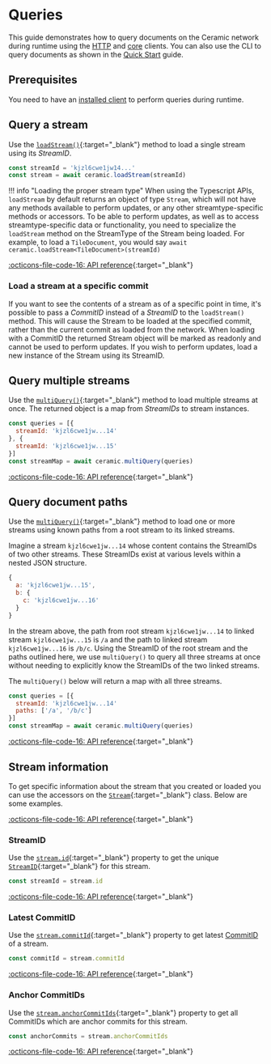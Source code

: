 # Queries
This guide demonstrates how to query documents on the Ceramic network during runtime using the [HTTP](../reference/javascript/clients.md) and [core](../reference/javascript/clients.md) clients. You can also use the CLI to query documents as shown in the [Quick Start](quick-start.md) guide.


## Prerequisites
You need to have an [installed client](installation.md) to perform queries during runtime.

## Query a stream
Use the [`loadStream()`](https://developers.ceramic.network/reference/typescript/interfaces/_ceramicnetwork_common.ceramicapi-1.html#loadstream){:target="_blank"} method to load a single stream using its *StreamID*.

``` javascript
const streamId = 'kjzl6cwe1jw14...'
const stream = await ceramic.loadStream(streamId)
```

!!! info "Loading the proper stream type"
    When using the Typescript APIs, `loadStream` by default returns an object of type `Stream`, which will not have any methods available to perform updates, or any other streamtype-specific methods or accessors.  To be able to perform updates, as well as to access streamtype-specific data or functionality, you need to specialize the `loadStream` method on the StreamType of the Stream being loaded. For example, to load a `TileDocument`, you would say `await ceramic.loadStream<TileDocument>(streamId)`

[:octicons-file-code-16: API reference](https://developers.ceramic.network/reference/typescript/interfaces/_ceramicnetwork_common.ceramicapi-1.html#loadstream){:target="_blank"}

### Load a stream at a specific commit

If you want to see the contents of a stream as of a specific point in time, it's possible to pass a *CommitID* instead of a *StreamID* to the `loadStream()` method. This will cause the Stream to be loaded at the specified commit, rather than the current commit as loaded from the network. When loading with a CommitID the returned Stream object will be marked as readonly and cannot be used to perform updates. If you wish to perform updates, load a new instance of the Stream using its StreamID.

## Query multiple streams
Use the [`multiQuery()`](https://developers.ceramic.network/reference/typescript/classes/_ceramicnetwork_common.ceramicapi-1.html#multiquery){:target="_blank"} method to load multiple streams at once. The returned object is a map from *StreamIDs* to stream instances.

```javascript
const queries = [{
  streamId: 'kjzl6cwe1jw...14'
}, {
  streamId: 'kjzl6cwe1jw...15'
}]
const streamMap = await ceramic.multiQuery(queries)
```

[:octicons-file-code-16: API reference](https://developers.ceramic.network/reference/typescript/interfaces/_ceramicnetwork_common.multiquery-1.html){:target="_blank"}

## Query document paths
Use the [`multiQuery()`](https://developers.ceramic.network/reference/typescript/classes/_ceramicnetwork_common.ceramicapi-1.html#multiquery){:target="_blank"} method to load one or more streams using known paths from a root stream to its linked streams.

Imagine a stream `kjzl6cwe1jw...14` whose content contains the StreamIDs of two other streams. These StreamIDs exist at various levels within a nested JSON structure.

```javascript
{
  a: 'kjzl6cwe1jw...15',
  b: {
    c: 'kjzl6cwe1jw...16'
  }
}
```

In the stream above, the path from root stream `kjzl6cwe1jw...14` to linked stream `kjzl6cwe1jw...15` is `/a` and the path to linked stream `kjzl6cwe1jw...16` is `/b/c`. Using the StreamID of the root stream and the paths outlined here, we use `multiQuery()` to query all three streams at once without needing to explicitly know the StreamIDs of the two linked streams.

The `multiQuery()` below will return a map with all three streams.

``` javascript
const queries = [{
  streamId: 'kjzl6cwe1jw...14'
  paths: ['/a', '/b/c']
}]
const streamMap = await ceramic.multiQuery(queries)
```

[:octicons-file-code-16: API reference](https://developers.ceramic.network/reference/typescript/interfaces/_ceramicnetwork_common.multiquery-1.html){:target="_blank"}


## Stream information
To get specific information about the stream that you created or loaded you can use the accessors on the [`Stream`](https://developers.ceramic.network/reference/typescript/classes/_ceramicnetwork_common.stream-1.html){:target="_blank"} class. Below are some examples.

[:octicons-file-code-16: API reference](https://developers.ceramic.network/reference/typescript/classes/_ceramicnetwork_common.stream-1.html){:target="_blank"}

### StreamID
Use the [`stream.id`](https://developers.ceramic.network/reference/typescript/classes/_ceramicnetwork_common.stream-1.html#id){:target="_blank"} property to get the unique [`StreamID`](https://developers.ceramic.network/reference/typescript/classes/_ceramicnetwork_streamid.streamid-1.html){:target="_blank"} for this stream.

```javascript
const streamId = stream.id
```

[:octicons-file-code-16: API reference](https://developers.ceramic.network/reference/typescript/classes/_ceramicnetwork_common.stream-1.html#id){:target="_blank"}

### Latest CommitID
Use the [`stream.commitId`](https://developers.ceramic.network/reference/typescript/classes/_ceramicnetwork_common.stream-1.html#commitid){:target="_blank"} property to get latest [CommitID](https://developers.ceramic.network/reference/typescript/classes/_ceramicnetwork_streamid.commitid-1.html) of a stream.

```javascript
const commitId = stream.commitId
```

[:octicons-file-code-16: API reference](https://developers.ceramic.network/reference/typescript/classes/_ceramicnetwork_streamid.commitid-1.html){:target="_blank"}

### Anchor CommitIDs
Use the [`stream.anchorCommitIds`](https://developers.ceramic.network/reference/typescript/classes/_ceramicnetwork_common.stream-1.html#anchorcommitids){:target="_blank"} property to get all CommitIDs which are anchor commits for this stream.

```javascript
const anchorCommits = stream.anchorCommitIds
```

[:octicons-file-code-16: API reference](https://developers.ceramic.network/reference/typescript/classes/_ceramicnetwork_common.stream-1.html#anchorcommitids){:target="_blank"}
